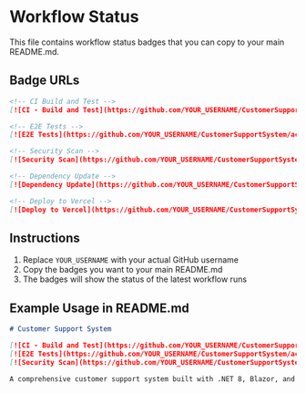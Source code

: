 # Workflow Status

This file contains workflow status badges that you can copy to your main README.md.

## Badge URLs

```markdown
<!-- CI Build and Test -->
[![CI - Build and Test](https://github.com/YOUR_USERNAME/CustomerSupportSystem/actions/workflows/ci.yml/badge.svg)](https://github.com/YOUR_USERNAME/CustomerSupportSystem/actions/workflows/ci.yml)

<!-- E2E Tests -->
[![E2E Tests](https://github.com/YOUR_USERNAME/CustomerSupportSystem/actions/workflows/e2e-tests.yml/badge.svg)](https://github.com/YOUR_USERNAME/CustomerSupportSystem/actions/workflows/e2e-tests.yml)

<!-- Security Scan -->
[![Security Scan](https://github.com/YOUR_USERNAME/CustomerSupportSystem/actions/workflows/security.yml/badge.svg)](https://github.com/YOUR_USERNAME/CustomerSupportSystem/actions/workflows/security.yml)

<!-- Dependency Update -->
[![Dependency Update](https://github.com/YOUR_USERNAME/CustomerSupportSystem/actions/workflows/dependency-update.yml/badge.svg)](https://github.com/YOUR_USERNAME/CustomerSupportSystem/actions/workflows/dependency-update.yml)

<!-- Deploy to Vercel -->
[![Deploy to Vercel](https://github.com/YOUR_USERNAME/CustomerSupportSystem/actions/workflows/deploy-vercel.yml/badge.svg)](https://github.com/YOUR_USERNAME/CustomerSupportSystem/actions/workflows/deploy-vercel.yml)
```

## Instructions

1. Replace `YOUR_USERNAME` with your actual GitHub username
2. Copy the badges you want to your main README.md
3. The badges will show the status of the latest workflow runs

## Example Usage in README.md

```markdown
# Customer Support System

[![CI - Build and Test](https://github.com/YOUR_USERNAME/CustomerSupportSystem/actions/workflows/ci.yml/badge.svg)](https://github.com/YOUR_USERNAME/CustomerSupportSystem/actions/workflows/ci.yml)
[![E2E Tests](https://github.com/YOUR_USERNAME/CustomerSupportSystem/actions/workflows/e2e-tests.yml/badge.svg)](https://github.com/YOUR_USERNAME/CustomerSupportSystem/actions/workflows/e2e-tests.yml)
[![Security Scan](https://github.com/YOUR_USERNAME/CustomerSupportSystem/actions/workflows/security.yml/badge.svg)](https://github.com/YOUR_USERNAME/CustomerSupportSystem/actions/workflows/security.yml)

A comprehensive customer support system built with .NET 8, Blazor, and modern web technologies.
```
